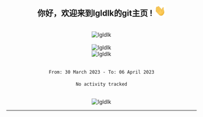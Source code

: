 <div align="center">
<h2> 你好，欢迎来到lgldlk的git主页 ! <img src="https://github.com/lgldlk/lgldlk/blob/main/gifs/Hi.gif" width="30px"></h2>
</div>

<div align="center">
 </br>
 <img src="http://aiitapp.cn:8091/?color=rgba(37,144,118,1)&shadowColor=rgba(12,16,20,1)&fontSize=120&&shadowOffsetX=9&shadowOffsetY=11" height="26px" alt="lgldlk" />
 </br>

   </br>
 <img src="https://github-readme-stats.vercel.app/api?username=lgldlk&show_icons=true&theme=gotham&locale=cn" alt="lgldlk" />
 

</br>

<img  src="http://github-readme-stats.vercel.app/api/top-langs/?username=lgldlk&show_icons=true&theme=gotham&locale=cn&layout=compact" alt="lgldlk"/>  
</br>
</br>

<!--START_SECTION:waka-->

```text
From: 30 March 2023 - To: 06 April 2023

No activity tracked
```

<!--END_SECTION:waka-->

 </br>
  <img src="https://visitor-badge.glitch.me/badge?page_id=lgldlk" alt="lgldlk" />

---

 

